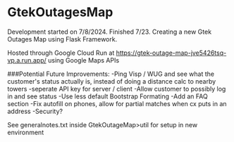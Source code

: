 # GtekOutagesMap

Development started on 7/8/2024. Finished 7/23. Creating a new Gtek Outages Map using Flask Framework.

Hosted through Google Cloud Run at https://gtek-outage-map-jve5426tsq-vp.a.run.app/ using Google Maps APIs

###Potential Future Improvements:
-Ping Visp / WUG and see what the customer's status actually is, instead of doing a distance calc to nearby towers
-seperate API key for server / client
-Allow customer to possibly log in and see status
-Use less default Bootstrap Formating
-Add an FAQ section
-Fix autofill on phones, allow for partial matches when cx puts in an address
-Security?

See generalnotes.txt inside GtekOutageMap>util for setup in new environment
